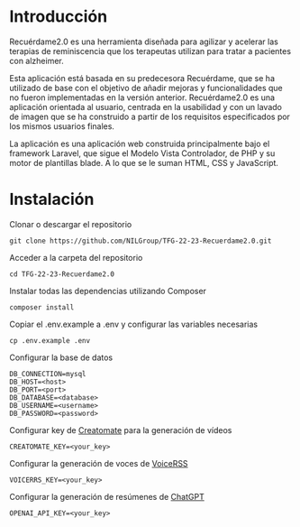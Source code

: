# Introducción
Recuérdame2.0 es una herramienta diseñada para agilizar y acelerar las terapias de reminiscencia que los terapeutas utilizan para tratar a pacientes con alzheimer.

Esta aplicación está basada en su predecesora Recuérdame, que se ha utilizado de base con el objetivo de añadir mejoras y funcionalidades que no fueron implementadas en la versión anterior. Recuérdame2.0 es una aplicación orientada al usuario, centrada en la usabilidad y con un lavado de imagen que se ha construido a partir de los requisitos especificados por los mismos usuarios finales.

La aplicación es una aplicación web construida principalmente bajo el framework Laravel, que sigue el Modelo Vista Controlador, de PHP y su motor de plantillas blade. A lo que se le suman HTML, CSS y JavaScript.


# Instalación
Clonar o descargar el repositorio

    git clone https://github.com/NILGroup/TFG-22-23-Recuerdame2.0.git

Acceder a la carpeta del repositorio

    cd TFG-22-23-Recuerdame2.0
    
Instalar todas las dependencias utilizando Composer

    composer install
    
Copiar el .env.example a .env y configurar las variables necesarias

    cp .env.example .env
    
Configurar la base de datos

    DB_CONNECTION=mysql
    DB_HOST=<host>
    DB_PORT=<port>
    DB_DATABASE=<database>
    DB_USERNAME=<username>
    DB_PASSWORD=<password>
   
Configurar key de [Creatomate](https://creatomate.com) para la generación de vídeos 

    CREATOMATE_KEY=<your_key>
    
Configurar la generación de voces de [VoiceRSS](https://www.voicerss.org)

    VOICERRS_KEY=<your_key>
    
Configurar la generación de resúmenes de [ChatGPT](https://openai.com/blog/chatgpt)

    OPENAI_API_KEY=<your_key>
    
  
    
 
